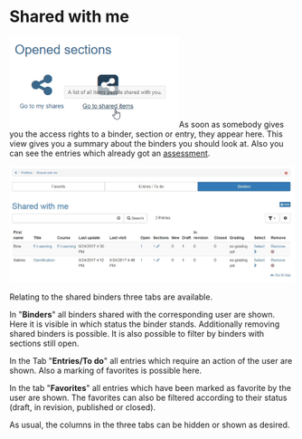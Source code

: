 # Shared with me

![shared_with_me.png](assets/portfolio_shared.png)As
soon as somebody gives you the access rights to a binder, section or entry,
they appear here. This view gives you a summary about the binders you should
look at. Also you can see the entries which already got an
[assessment](Process_of_an_assessment_portfolio.md).  

![list.png](assets/portfolio_shared_with_me_list.jpg)

Relating to the shared binders three tabs are available.

In "**Binders**" all binders shared with the corresponding user are shown. Here it
is visible in which status the binder stands. Additionally removing shared
binders is possible. It is also possible to filter by binders with sections
still open.

In the Tab "**Entries/To do**" all entries which require an action of the user are
shown. Also a marking of favorites is possible here.

In the tab "**Favorites**" all entries which have been marked as favorite by the
user are shown. The favorites can also be filtered according to their status
(draft, in revision, published or closed).

As usual, the columns in the three tabs can be hidden or shown as desired.

